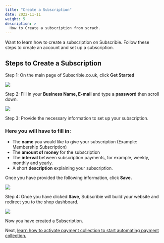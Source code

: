 ```yaml
---
title: "Create a Subscription"
date: 2022-11-11
weight: 5
description: >
  How to Create a subscription from scrach.
---
```


Want to learn how to create a subscription on Subscribie. Follow these steps to create an account and set up a subscription.

## Steps to Create a Subscription

Step 1: On the main page of Subscribie.co.uk, click **Get Started**

![](https://i.imgur.com/mcejWLl.png)

Step 2: Fill in your **Business Name, E-mail** and type a **password** then scroll down.

![](https://i.imgur.com/qgi8ELb.png)

Step 3: Provide the necessary information to set up your subscription.

### Here you will have to fill in:
- The **name** you would like to give your subscription (Example: Membership Subscription)
- The **amount of money** for the subscription
- The **interval** between subscription payments, for example, weekly, monthly and yearly.
- A short **description** explaining your subscription.

Once you have provided the following information, click **Save.**

![](https://i.imgur.com/8X3gc36.png)

Step 4: Once you have clicked **Save**, Subscribie will build your website and redirect you to the shop dashboard.

![](https://i.imgur.com/mh6qlyX.png)

Now you have created a Subscription.

Next, [learn how to activate payment collection to start automating payment collection.](https://docs.subscribie.co.uk/docs/tutorials/link-stripe-to-shop/)